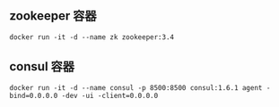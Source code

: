 ## zookeeper 容器
```shell script
docker run -it -d --name zk zookeeper:3.4
```
## consul 容器
```shell script
docker run -it -d --name consul -p 8500:8500 consul:1.6.1 agent -bind=0.0.0.0 -dev -ui -client=0.0.0.0
```